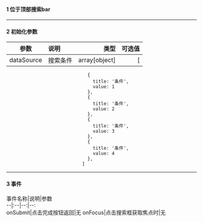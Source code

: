 #### 1 位于顶部搜索bar

---
#### 2 初始化参数
参数|说明|类型|可选值  
--|:--|--:|--:  
dataSource|搜索条件|array[object]|  [
                                  {
                                    title: '条件',
                                    value: 1
                                  },
                                  {
                                    title: '条件',
                                    value: 2
                                  },
                                  {
                                    title: '条件',
                                    value: 3
                                  },
                                  {
                                    title: '条件',
                                    value: 4
                                  },
                                ]




---
#### 3 事件
事件名称|说明|参数  
--|:--|--:|--:  
onSubmit|点击完成按钮返回|无
onFocus|点击搜索框获取焦点时|无  



